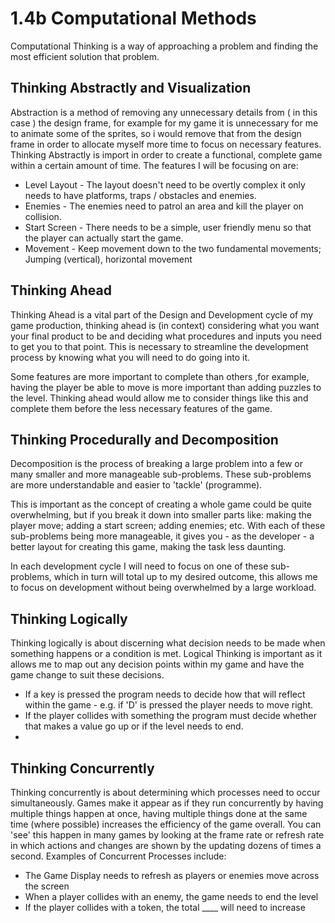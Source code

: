 # 1.4b Computational Methods

Computational Thinking is a way of approaching a problem and finding the most efficient solution that problem.

## Thinking Abstractly and Visualization

Abstraction is a method of removing any unnecessary details from ( in this case ) the design frame, for example for my game it is unnecessary for me to animate some of the sprites, so i would remove that from the design frame in order to allocate myself more time to focus on necessary features. Thinking Abstractly is import in order to create a functional, complete game within a certain amount of time. The features I will be focusing on are:

* Level Layout - The layout doesn't need to be overtly complex it only needs to have platforms, traps / obstacles and enemies.
* Enemies - The enemies need to patrol an area and kill the player on collision.
* Start Screen - There needs to be a simple, user friendly menu so that the player can actually start the game.
* Movement - Keep movement down to the two fundamental movements; Jumping (vertical), horizontal movement

## Thinking Ahead

Thinking Ahead is a vital part of the Design and Development cycle of my game production, thinking ahead is (in context) considering what you want your final product to be and deciding what procedures and inputs you need to get you to that point. This is necessary to streamline the development process by knowing what you will need to do going into it.

Some features are more important to complete than others ,for example, having the player be able to move is more important than adding puzzles to the level. Thinking ahead would allow me to consider things like this and complete them before the less necessary features of the game.

## Thinking Procedurally and Decomposition

Decomposition is the process of breaking a large problem into a few or many smaller and more manageable sub-problems. These sub-problems are more understandable and easier to 'tackle' (programme).&#x20;

This is important as the concept of creating a whole game could be quite overwhelming, but if you break it down into smaller parts like: making the player move; adding a start screen; adding enemies; etc. With each of these sub-problems being more manageable, it gives you - as the developer - a better layout for creating this game, making the task less daunting.

In each development cycle I will need to focus on one of these sub-problems, which in turn will total up to my desired outcome, this allows me to focus on development without being overwhelmed by a large workload.

## Thinking Logically

Thinking logically is about discerning what decision needs to be made when something happens or a condition is met. Logical Thinking is important as it allows me to map out any decision points within my game and have the game change to suit these decisions.

* If a key is pressed the program needs to decide how that will reflect within the game - e.g. if 'D' is pressed the player needs to move right.
* If the player collides with something the program must decide whether that makes a value go up or if the level needs to end.
*

## Thinking Concurrently

Thinking concurrently is about determining which processes need to occur simultaneously. Games make it appear as if they run concurrently by having multiple things happen at once, having multiple things done at the same time (where possible) increases the efficiency of the game overall. You can 'see' this happen in many games by looking at the frame rate or refresh rate in which actions and changes are shown by the updating dozens of times a second. Examples of Concurrent Processes include:

* The Game Display needs to refresh as players or enemies move across the screen
* When a player collides with an enemy, the game needs to end the level
* If the player collides with a token, the total \_\_\_\_ will need to increase

